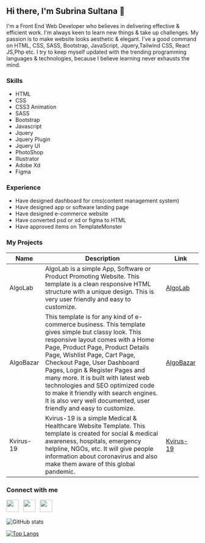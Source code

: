 <h2>Hi there, I'm Subrina Sultana 👋</h2>
<p>I'm a Front End Web Developer who believes in delivering effective & efficient work. I'm always keen to learn new
    things & take up challenges. My passion is to make website looks aesthetic
    & elegant. I've a good command on HTML, CSS, SASS, Bootstrap, JavaScript, Jquery,Tailwind CSS, React JS,Php etc. I try to keep myself updated with the trending programming languages & technologies, because I believe learning never exhausts the mind.</p>
<h3>Skills</h3>
<ul>
    <li>HTML</li>
    <li>CSS</li>
    <li>CSS3 Animation</li>
    <li>SASS</li>
    <li>Bootstrap</li>
    <li>Javascript</li>
    <li>Jquery</li>
    <li>Jquery Plugin</li>
    <li>Jquery UI</li>
    <li>PhotoShop</li>
    <li>Illustrator</li>
    <li>Adobe Xd</li>
    <li>Figma</li>
</ul>
<h3>Experience</h3>
<ul>
    <li>Have designed dashboard for cms(content management system)</li>
    <li>Have designed app or software landing page</li>
    <li>Have designed e-commerce website</li>
    <li>Have converted psd or xd or figma to HTML</li>
    <li>Have approved items on TemplateMonster</li>
</ul>
<h3>My Projects</h3>
<table>
    <thead>
        <tr>
            <th>Name</th>
            <th>Description</th>
            <th>Link</th>
        </tr>
    </thead>
    <tbody>
        <tr>
            <td>AlgoLab</td>
            <td>AlgoLab is a simple App, Software or Product Promoting Website. This template is a clean responsive
                HTML structure with a unique design. This is very user friendly and easy to customize.</td>
            <td><a href="https://algolabb.netlify.app/">AlgoLab</a></td>
        </tr>
        <tr>
            <td>AlgoBazar</td>
            <td>This template is for any kind of e-commerce business. This template gives simple but classy look. This responsive layout comes with a
                Home Page, Product Page, Product Details Page, Wishlist Page, Cart Page, Checkout Page, User
                Dashboard Pages, Login & Register Pages and many more. It is built with latest web technologies and
                SEO optimized code to make it friendly with search engines. It is also very well documented, user
                friendly and easy to customize.</td>
            <td><a href="https://algobazaar.netlify.app/">AlgoBazar</a></td>
        </tr>
        <tr>
            <td>Kvirus-19</td>
            <td>Kvirus-19 is a simple Medical & Healthcare Website Template. This template is created for social &
                medical awareness, hospitals, emergency helpline, NGOs, etc. It will give people information about
                coronavirus and also make them aware of this global pandemic.</td>
            <td><a href="https://kvirus.netlify.app/">Kvirus-19</a></td>
        </tr>
    </tbody>
</table>
<h3>Connect with me</h3>
<p>
    <a href="https://www.facebook.com/subrinalisa14/" title="Facebook" style="margin-right: 8px;"><img
            src="https://cdn-icons.flaticon.com/png/512/2504/premium/2504903.png?token=exp=1642528513~hmac=213cf73ca2a39180a1e23098241931b0"
            width="32" alt=""></a>
    <a href="https://www.instagram.com/subrinalisa/" title="Instagram" style="margin-right: 8px;"><img
            src="https://cdn-icons-png.flaticon.com/512/1409/1409946.png" width="32" alt=""></a>
    <a href="https://www.linkedin.com/in/subrinalisa/" title="LinkedIn"><img
            src="https://cdn-icons.flaticon.com/png/512/2504/premium/2504923.png?token=exp=1642528624~hmac=587311e88899e7cff452267d854eeba6"
            width="32" alt=""></a>
</p>

![GitHub stats](https://github-readme-stats.vercel.app/api?username=subrinalisa&show_icons=true) 

[![Top Langs](https://github-readme-stats.vercel.app/api/top-langs/?username=subrinalisa)](https://github.com/anuraghazra/github-readme-stats) 



